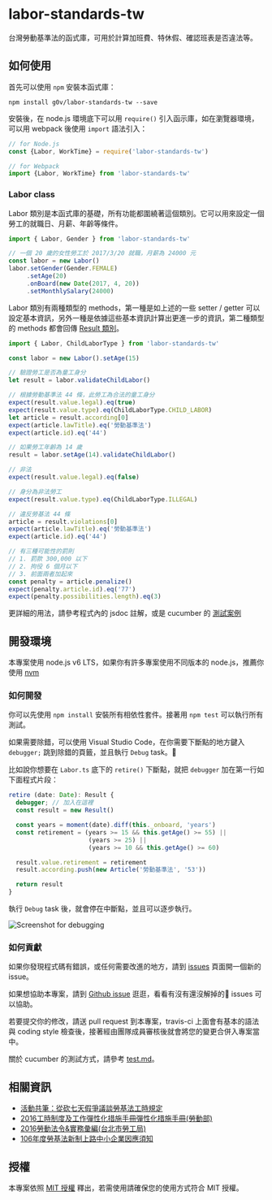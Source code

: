 # labor-standards-tw

台灣勞動基準法的函式庫，可用於計算加班費、特休假、確認班表是否違法等。

## 如何使用

首先可以使用 `npm` 安裝本函式庫：

```shell
npm install g0v/labor-standards-tw --save
```

安裝後，在 node.js 環境底下可以用 `require()` 引入函示庫，如在瀏覽器環境，可以用 webpack 後使用 `import` 語法引入：

```javascript
// for Node.js
const {Labor, WorkTime} = require('labor-standards-tw')

// for Webpack
import {Labor, WorkTime} from 'labor-standards-tw'
```

### Labor class

Labor 類別是本函式庫的基礎，所有功能都圍繞著這個類別。它可以用來設定一個勞工的就職日、月薪、年齡等條件。

```javascript
import { Labor, Gender } from 'labor-standards-tw'

// 一個 20 歲的女性勞工於 2017/3/20 就職，月薪為 24000 元
const labor = new Labor()
labor.setGender(Gender.FEMALE)
     .setAge(20)
     .onBoard(new Date(2017, 4, 20))
     .setMonthlySalary(24000)
```

Labor 類別有兩種類型的 methods，第一種是如上述的一些 setter / getter 可以設定基本資訊，另外一種是依據這些基本資訊計算出更進一步的資訊，第二種類型的 methods 都會回傳 [Result 類別](https://github.com/g0v/labor-standards-tw/blob/master/src/Result.ts)。

```javascript
import { Labor, ChildLaborType } from 'labor-standards-tw'

const labor = new Labor().setAge(15)

// 驗證勞工是否為童工身分
let result = labor.validateChildLabor()

// 根據勞動基準法 44 條，此勞工為合法的童工身分
expect(result.value.legal).eq(true)
expect(result.value.type).eq(ChildLaborType.CHILD_LABOR)
let article = result.according[0]
expect(article.lawTitle).eq('勞動基準法')
expect(article.id).eq('44')

// 如果勞工年齡為 14 歲
result = labor.setAge(14).validateChildLabor()

// 非法
expect(result.value.legal).eq(false)

// 身分為非法勞工
expect(result.value.type).eq(ChildLaborType.ILLEGAL)

// 違反勞基法 44 條
article = result.violations[0]
expect(article.lawTitle).eq('勞動基準法')
expect(article.id).eq('44')

// 有三種可能性的罰則
// 1. 罰款 300,000 以下
// 2. 拘役 6 個月以下
// 3. 前面兩者加起來
const penalty = article.penalize()
expect(penalty.article.id).eq('77')
expect(penalty.possibilities.length).eq(3)
```

更詳細的用法，請參考程式內的 jsdoc 註解，或是 cucumber 的 [測試案例](https://github.com/g0v/labor-standards-tw/tree/master/features/step_definitions)

## 開發環境

本專案使用 node.js v6 LTS，如果你有許多專案使用不同版本的 node.js，推薦你使用 [nvm](https://github.com/creationix/nvm)

### 如何開發

你可以先使用 `npm install` 安裝所有相依性套件。接著用 `npm test` 可以執行所有測試。

如果需要除錯，可以使用 Visual Studio Code，在你需要下斷點的地方鍵入 `debugger;` 跳到除錯的頁籤，並且執行 `Debug` task。

比如說你想要在 `Labor.ts` 底下的 `retire()` 下斷點，就把 `debugger` 加在第一行如下面程式片段：

```typescript
retire (date: Date): Result {
  debugger; // 加入在這裡
  const result = new Result()

  const years = moment(date).diff(this._onboard, 'years')
  const retirement = (years >= 15 && this.getAge() >= 55) ||
                      (years >= 25) ||
                      (years >= 10 && this.getAge() >= 60)

  result.value.retirement = retirement
  result.according.push(new Article('勞動基準法', '53'))

  return result
}
```

執行 `Debug` task 後，就會停在中斷點，並且可以逐步執行。

![Screenshot for debugging](http://i.imgur.com/wdjJw6a.png)

### 如何貢獻

如果你發現程式碼有錯誤，或任何需要改進的地方，請到 [issues](https://github.com/g0v/labor-standards-tw/issues) 頁面開一個新的 issue。

如果想協助本專案，請到 [Github issue](https://github.com/g0v/labor-standards-tw/issues) 逛逛，看看有沒有還沒解掉的 issues 可以協助。

若要提交你的修改，請送 pull request 到本專案，travis-ci 上面會有基本的語法與 coding style 檢查後，接著經由團隊成員審核後就會將您的變更合併入專案當中。

關於 cucumber 的測試方式，請參考 [test.md](https://github.com/g0v/labor-standards-tw/tree/master/docs/test.md)。

## 相關資訊

* [活動共筆：從砍七天假爭議談勞基法工時規定](https://g0v.hackpad.com/3hMbxYbFCxv)
* [2016工時制度及工作彈性化措施手冊彈性化措施手冊(勞動部)](http://www.mol.gov.tw/topic/3067/14530/14533/)
* [2016勞動法令&實務彙編(台北市勞工局)](http://bola.gov.taipei/lp.asp?ctNode=62983&CtUnit=34049&BaseDSD=7&mp=116003)
* [106年度勞基法新制上路中小企業因應須知](https://law.moeasmea.gov.tw/upload/106%E5%B9%B4%E5%BA%A6%E5%8B%9E%E5%9F%BA%E6%B3%95%E6%96%B0%E5%88%B6%E4%B8%8A%E8%B7%AF%E4%B8%AD%E5%B0%8F%E4%BC%81%E6%A5%AD%E5%9B%A0%E6%87%89%E9%A0%88%E7%9F%A5.pdf)

## 授權

本專案依照 [MIT 授權](https://github.com/g0v/labor-standards-tw/blob/master/LICENSE) 釋出，若需使用請確保您的使用方式符合 MIT 授權。
